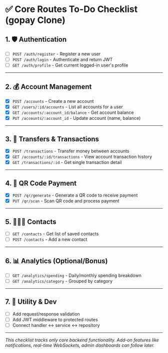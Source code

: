 # ✅ Core Routes To-Do Checklist (gopay Clone)

## 1. 🛡️ Authentication

- [ ] `POST /auth/register` - Register a new user
- [ ] `POST /auth/login` - Authenticate and return JWT
- [ ] `GET /auth/profile` - Get current logged-in user's profile

---

## 2. 💰 Account Management

- [x] `POST /accounts` - Create a new account
- [x] `GET /users/:id/accounts` - List all accounts for a user
- [x] `GET /accounts/:account_id/balance` - Get account balance
- [x] `PUT /accounts/:account_id` - Update account (name, balance)

---

## 3. 🔁 Transfers & Transactions

- [x] `POST /transactions` - Transfer money between accounts
- [x] `GET /accounts/:id/transactions` - View account transaction history
- [x] `GET /transactions/:id` - Get single transaction detail

---

## 4. 📲 QR Code Payment

- [x] `POST /qr/generate` - Generate a QR code to receive payment
- [x] `PUT /qr/scan` - Scan QR code and process payment

---

## 5. 🧑‍🤝‍🧑 Contacts

- [ ] `GET /contacts` - Get list of saved contacts
- [ ] `POST /contacts` - Add a new contact

---

## 6. 📊 Analytics (Optional/Bonus)

- [ ] `GET /analytics/spending` - Daily/monthly spending breakdown
- [ ] `GET /analytics/category` - Grouped by category

---

## 7. 🧪 Utility & Dev

- [ ] Add request/response validation
- [ ] Add JWT middleware to protected routes
- [ ] Connect handler ↔ service ↔ repository

---

_This checklist tracks only core backend functionality. Add-on features like notifications, real-time WebSockets, admin dashboards can follow later._
